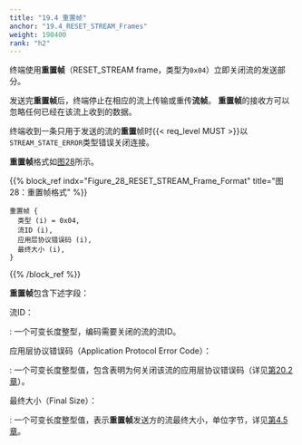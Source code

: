 ```yaml
---
title: "19.4 重置帧"
anchor: "19.4_RESET_STREAM_Frames"
weight: 190400
rank: "h2"
---
```


终端使用**重置帧**（RESET_STREAM frame，类型为`0x04`）立即关闭流的发送部分。

发送完**重置帧**后，终端停止在相应的流上传输或重传**流帧**。
**重置帧**的接收方可以忽略任何已经在该流上收到的数据。

终端收到一条只用于发送的流的**重置**帧时{{< req_level MUST >}}以`STREAM_STATE_ERROR`类型错误关闭连接。

**重置帧**格式如[图28](#Figure_28_RESET_STREAM_Frame_Format)所示。

{{% block_ref
    indx="Figure_28_RESET_STREAM_Frame_Format"
    title="图28：重置帧格式" %}}

```
重置帧 {
  类型 (i) = 0x04,
  流ID (i),
  应用层协议错误码 (i),
  最终大小 (i),
}
```

{{% /block_ref %}}

**重置帧**包含下述字段：

流ID：

:   一个可变长度整型，编码需要关闭的流的流ID。

应用层协议错误码（Application Protocol Error Code）：

:   一个可变长度整型值，包含表明为何关闭该流的应用层协议错误码（详见[第20.2章](#20.2_Application_Protocol_Error_Codes)）。

最终大小（Final Size）：

:   一个可变长度整型值，表示**重置帧**发送方的流最终大小，单位字节，详见[第4.5章](#4.5_Stream_Final_Size)。
